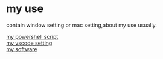 # my use
contain window setting or mac setting,about my use usually.

[my powershell script](./powerShell/README.md)<br>
[my vscode setting](./vscode/README.md)<br>
[my software](./software/README.md)<br>
